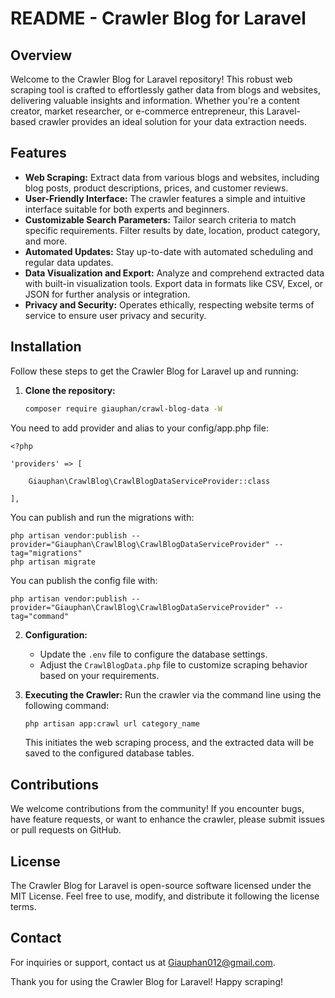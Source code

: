 # README - Crawler Blog for Laravel

## Overview
Welcome to the Crawler Blog for Laravel repository! This robust web scraping tool is crafted to effortlessly gather data from blogs and websites, delivering valuable insights and information. Whether you're a content creator, market researcher, or e-commerce entrepreneur, this Laravel-based crawler provides an ideal solution for your data extraction needs.

## Features
- **Web Scraping:** Extract data from various blogs and websites, including blog posts, product descriptions, prices, and customer reviews.
- **User-Friendly Interface:** The crawler features a simple and intuitive interface suitable for both experts and beginners.
- **Customizable Search Parameters:** Tailor search criteria to match specific requirements. Filter results by date, location, product category, and more.
- **Automated Updates:** Stay up-to-date with automated scheduling and regular data updates.
- **Data Visualization and Export:** Analyze and comprehend extracted data with built-in visualization tools. Export data in formats like CSV, Excel, or JSON for further analysis or integration.
- **Privacy and Security:** Operates ethically, respecting website terms of service to ensure user privacy and security.

## Installation
Follow these steps to get the Crawler Blog for Laravel up and running:

1. **Clone the repository:**
    ```bash
    composer require giauphan/crawl-blog-data -W
    ```

You need to add provider and alias to your config/app.php file:
```
<?php

'providers' => [     

    Giauphan\CrawlBlog\CrawlBlogDataServiceProvider::class  
  
],
```

You can publish and run the migrations with:
```
php artisan vendor:publish --provider="Giauphan\CrawlBlog\CrawlBlogDataServiceProvider" --tag="migrations"
php artisan migrate
```

You can publish the config file with:
```
php artisan vendor:publish --provider="Giauphan\CrawlBlog\CrawlBlogDataServiceProvider" --tag="command"
```

2. **Configuration:**
    - Update the `.env` file to configure the database settings.
    - Adjust the `CrawlBlogData.php` file to customize scraping behavior based on your requirements.

3. **Executing the Crawler:**
    Run the crawler via the command line using the following command:
    ```bash
    php artisan app:crawl url category_name
    ```
    This initiates the web scraping process, and the extracted data will be saved to the configured database tables.

## Contributions
We welcome contributions from the community! If you encounter bugs, have feature requests, or want to enhance the crawler, please submit issues or pull requests on GitHub.

## License
The Crawler Blog for Laravel is open-source software licensed under the MIT License. Feel free to use, modify, and distribute it following the license terms.

## Contact
For inquiries or support, contact us at Giauphan012@gmail.com.

Thank you for using the Crawler Blog for Laravel! Happy scraping!
